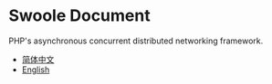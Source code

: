 Swoole Document
=====
PHP's asynchronous concurrent distributed networking framework.

* [简体中文](http://wiki.swoole.com/)
* [English](docs/en/index.md)

